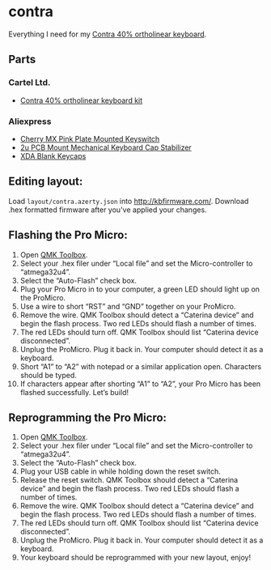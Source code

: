 # contra
Everything I need for my [Contra 40% ortholinear keyboard](https://cartel.ltd/projects/contra).

## Parts

### Cartel Ltd.

* [Contra 40% ortholinear keyboard kit](https://mykeyboard.eu/catalogue/danck_397/)

### Aliexpress

* [Cherry MX Pink Plate Mounted Keyswitch](https://www.aliexpress.com/item/Wholesales-Cherry-Gateron-Silent-Zealio-Kailh-Box-Outemu-Ice-Purple-Switches-Shaft-for-Mechanical-Keyboard-GH60/32844881260.html)
* [2u PCB Mount Mechanical Keyboard Cap Stabilizer](https://www.aliexpress.com/item/OEM-Cherry-Style-PCB-mounted-PCB-Stabilizers-Satellite-Axis-7u-6-25u-2u-For-MX-Switches/32718144332.html)
* [XDA Blank Keycaps](https://www.aliexpress.com/item/XDA-blank-keycaps-planck-ace40-xt-Keyset-Blank-Similar-to-DSA-For-MX-Mechanical-Keyboard-Ergo/32824353605.html)

## Editing layout:

Load ```layout/contra.azerty.json``` into http://kbfirmware.com/.
Download .hex formatted firmware after you've applied your changes.

## Flashing the Pro Micro:

1. Open [QMK Toolbox](https://github.com/qmk/qmk_toolbox).
2. Select your .hex filer under “Local file” and set the Micro-controller to “atmega32u4”.
3. Select the “Auto-Flash” check box.
4. Plug your Pro Micro in to your computer, a green LED should light up on the ProMicro.
5. Use a wire to short “RST” and “GND” together on your ProMicro.
6. Remove the wire. QMK Toolbox should detect a “Caterina device” and begin the flash process. Two red LEDs should flash a number of times.
7. The red LEDs should turn off. QMK Toolbox should list “Caterina device disconnected”.
8. Unplug the ProMicro. Plug it back in. Your computer should detect it as a keyboard.
9. Short “A1” to “A2” with notepad or a similar application open. Characters should be typed.
10. If characters appear after shorting “A1” to “A2”, your Pro Micro has been flashed successfully. Let’s build!

## Reprogramming the Pro Micro:

1. Open [QMK Toolbox](https://github.com/qmk/qmk_toolbox).
2. Select your .hex filer under “Local file” and set the Micro-controller to “atmega32u4”.
3. Select the “Auto-Flash” check box.
4. Plug your USB cable in while holding down the reset switch.
5. Release the reset switch. QMK Toolbox should detect a “Caterina device” and begin the flash process. Two red LEDs should flash a number of times.
6. Remove the wire. QMK Toolbox should detect a “Caterina device” and begin the flash process. Two red LEDs should flash a number of times.
7. The red LEDs should turn off. QMK Toolbox should list “Caterina device disconnected”.
8. Unplug the ProMicro. Plug it back in. Your computer should detect it as a keyboard.
9. Your keyboard should be reprogrammed with your new layout, enjoy!
